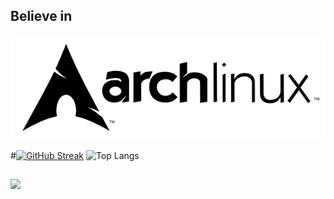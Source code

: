 ## Believe in
![Arch](arch.png)

#[![GitHub Streak](http://github-readme-streak-stats.herokuapp.com?user=Aur0nd&theme=blux&hide_border=true)](https://git.io/streak-stats) 
![Top Langs](https://github-readme-stats.vercel.app/api/top-langs/?username=Aur0nd&theme=blue-green&hide=css,JavaScript,html,TypeScript)
## 
<img src="https://komarev.com/ghpvc/?username=Aur0nd">
